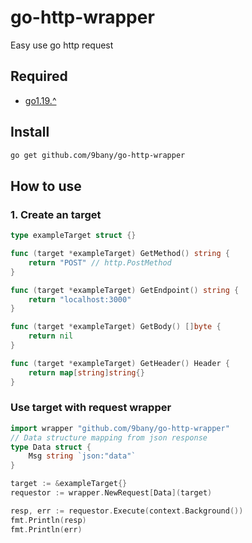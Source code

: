 # go-http-wrapper

Easy use go http request

## Required

- [go1.19.^](https://go.dev/dl/)
## Install
```bash 
go get github.com/9bany/go-http-wrapper 
```
## How to use

### 1.  Create an target 

```go
type exampleTarget struct {}

func (target *exampleTarget) GetMethod() string {
	return "POST" // http.PostMethod
}

func (target *exampleTarget) GetEndpoint() string {
	return "localhost:3000"
}

func (target *exampleTarget) GetBody() []byte {
	return nil
}

func (target *exampleTarget) GetHeader() Header {
	return map[string]string{}
}
```

### Use target with request wrapper

```go
import wrapper "github.com/9bany/go-http-wrapper"
// Data structure mapping from json response
type Data struct {
    Msg string `json:"data"`
}

target := &exampleTarget{}
requestor := wrapper.NewRequest[Data](target)

resp, err := requestor.Execute(context.Background())
fmt.Println(resp)
fmt.Println(err)

```